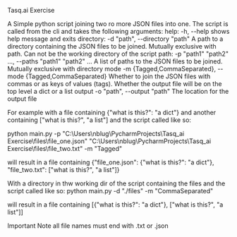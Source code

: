 Tasq.ai Exercise

A Simple python script joining two ro more JSON files into one.
The script is called from the cli and takes the following arguments:
help:
  -h, --help            shows help message and exits
directory:
  -d "path", --directory "path"
                        A path to a directory containing the JSON files to be joined.
                        Mutually exclusive with path. Can not be the working directory of the script
path:
  -p "path1" "path2" ..., --paths "path1" "path2" ...
                        A list of paths to the JSON files to be joined. Mutually exclusive with directory
mode
  -m {Tagged,CommaSeparated}, --mode {Tagged,CommaSeparated}
                        Whether to join the JSON files with commas or as keys of values (tags).
                        Whether the output file will be on the top level a dict or a list
output
  -o "path", --output "path"
                        The location for the output file

For example with a file containing {"what is this?": "a dict"} and another containing ["what is this?", "a list"]
and the script called like so:

python main.py -p "C:\Users\nblug\PycharmProjects\Tasq_ai Exercise\files\file_one.json" "C:\Users\nblug\PycharmProjects\Tasq_ai Exercise\files\file_two.txt"  -m "Tagged"

will result in a file containing {"file_one.json": {"what is this?": "a dict"}, "file_two.txt": ["what is this?", "a list"]}

With a directory in thw working dir of the script containing the files and the script called like so:
python main.py -d "./files" -m "CommaSeparated"

will result in a file containing [{"what is this?": "a dict"}, ["what is this?", "a list"]]

Important Note all file names must end with .txt or .json